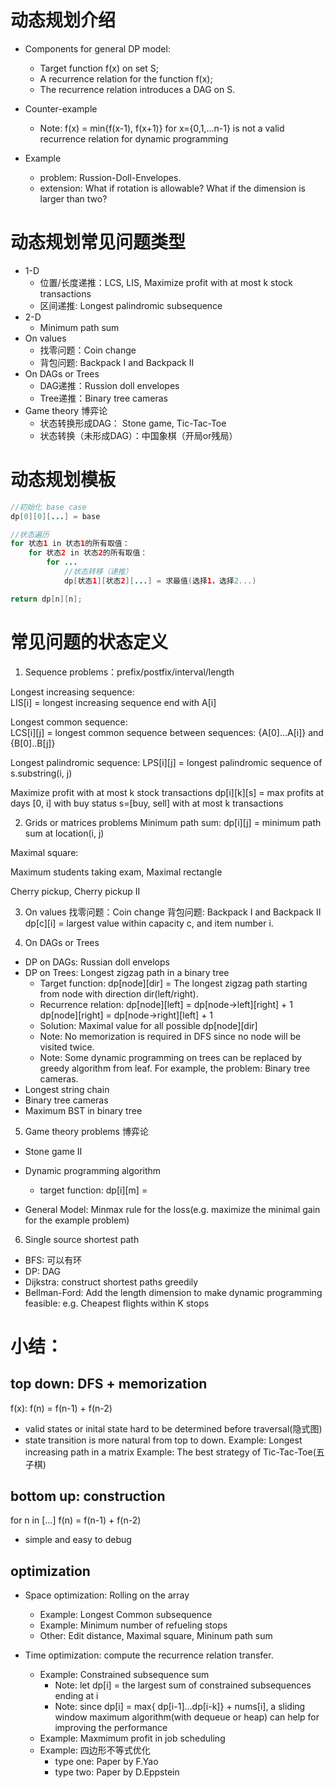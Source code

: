 
# 动态规划介绍
- Components for general DP model:
    - Target function f(x) on set S;
    - A recurrence relation for the function f(x);
    - The recurrence relation introduces a DAG on S.
    
- Counter-example
    - Note: f(x) = min{f(x-1), f(x+1)} for x={0,1,...n-1} is not a valid recurrence relation for dynamic programming
- Example
    - problem: Russion-Doll-Envelopes.
    - extension: What if rotation is allowable?
    What if the dimension is larger than two?

# 动态规划常见问题类型
- 1-D
    - 位置/长度递推：LCS, LIS, Maximize profit with at most k stock transactions
    - 区间递推: Longest palindromic subsequence
- 2-D
    - Minimum path sum
- On values
    - 找零问题：Coin change
    - 背包问题: Backpack I and Backpack II
- On DAGs or Trees
    - DAG递推：Russion doll envelopes
    - Tree递推：Binary tree cameras
- Game theory 博弈论
    - 状态转换形成DAG： Stone game, Tic-Tac-Toe
    - 状态转换（未形成DAG）：中国象棋（开局or残局）


# 动态规划模板

```Java
//初始化 base case
dp[0][0][...] = base

//状态遍历
for 状态1 in 状态1的所有取值：
    for 状态2 in 状态2的所有取值：
        for ...
            //状态转移（递推）
            dp[状态1][状态2][...] = 求最值(选择1，选择2...)

return dp[n][n];
```

# 常见问题的状态定义

1. Sequence problems：prefix/postfix/interval/length

Longest increasing sequence:   
    LIS[i] = longest increasing sequence end with A[i]

Longest common sequence:   
    LCS[i][j] = longest common sequence between sequences: {A[0]...A[i]} and {B[0]..B[j]}

Longest palindromic sequence:
    LPS[i][j] = longest palindromic sequence of s.substring(i, j)

Maximize profit with at most k stock transactions
    dp[i][k][s] = max profits at days [0, i] with buy status s=[buy, sell] with at most k transactions

2. Grids or matrices problems
Minimum path sum:
    dp[i][j] = minimum path sum at location(i, j)

Maximal square:

Maximum students taking exam, Maximal rectangle

Cherry pickup, Cherry pickup II


3. On values
找零问题：Coin change
背包问题: Backpack I and Backpack II
dp[c][i] = largest value within capacity c, and item number i.

4. On DAGs or Trees

- DP on DAGs: Russian doll envelops
- DP on Trees: Longest zigzag path in a binary tree
    - Target function: dp[node][dir] = The longest zigzag path starting from node with direction dir(left/right).
    - Recurrence relation: 
    dp[node][left] = dp[node->left][right] + 1
    dp[node][right] = dp[node->right][left] + 1
    - Solution: Maximal value for all possible dp[node][dir]
    - Note: No memorization is required in DFS since no node will be visited twice.
    - Note: Some dynamic programming on trees can be replaced by greedy algorithm from leaf.
    For example, the problem: Binary tree cameras.
- Longest string chain
- Binary tree cameras
- Maximum BST in binary tree

5. Game theory problems 博弈论
- Stone game II
- Dynamic programming algorithm
    - target function: dp[i][m] = 

- General Model: Minmax rule for the loss(e.g. maximize the minimal gain for the example problem)

6. Single source shortest path
- BFS: 可以有环
- DP: DAG
- Dijkstra: construct shortest paths greedily
- Bellman-Ford: Add the length dimension to make dynamic programming feasible:
e.g. Cheapest flights within K stops 

# 小结：
## top down: DFS + memorization
f(x):
    f(n) = f(n-1) + f(n-2)

- valid states or inital state hard to be determined before traversal(隐式图)
- state transition is more natural from top to down.
Example: Longest increasing path in a matrix
Example: The best strategy of Tic-Tac-Toe(五子棋)


## bottom up: construction
for n in [...]
    f(n) = f(n-1) + f(n-2)

- simple and easy to debug 

## optimization
- Space optimization: Rolling on the array
    - Example: Longest Common subsequence
    - Example: Minimum number of refueling stops
    - Other: Edit distance, Maximal square, Mininum path sum

- Time optimization: compute the recurrence relation transfer.
    - Example: Constrained subsequence sum
        - Note: let dp[i] =  the largest sum of constrained subsequences ending at i
        - Note: since dp[i] = max{ dp[i-1]...dp[i-k]} + nums[i],
        a sliding window maximum algorithm(with dequeue or heap) can help for improving the performance
    - Example: Maxmimum profit in job scheduling
    - Example: 四边形不等式优化
        - type one: Paper by F.Yao
        - type two: Paper by D.Eppstein
    

